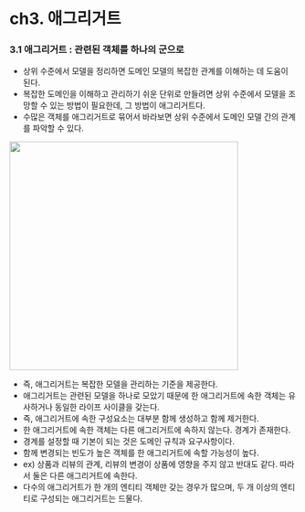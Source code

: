 # ch3. 애그리거트

### 3.1 애그리거트 : 관련된 객체를 하나의 군으로
- 상위 수준에서 모델을 정리하면 도메인 모델의 복잡한 관계를 이해하는 데 도움이 된다.
- 복잡한 도메인을 이해하고 관리하기 쉬운 단위로 만들려면 상위 수준에서 모델을 조망할 수 있는 방법이 필요한데, 그 방법이 애그리거트다.
- 수많은 객체를 애그리거트로 묶어서 바라보면 상위 수준에서 도메인 모델 간의 관계를 파악할 수 있다.
<img src="https://kjgleh.github.io/asset/images/ddd/ddd_start_03_01.PNG" width=400px>

- 즉, 애그리거트는 복잡한 모델을 관리하는 기준을 제공한다.
- 애그리거트는 관련된 모델을 하나로 모았기 때문에 한 애그리거트에 속한 객체는 유사하거나 동일한 라이프 사이클을 갖는다.
- 즉, 애그리거트에 속한 구성요소는 대부분 함께 생성하고 함께 제거한다.
- 한 애그리거트에 속한 객체는 다른 애그리거트에 속하지 않는다. 경계가 존재한다.
- 경계를 설정할 때 기본이 되는 것은 도메인 규칙과 요구사항이다.
- 함께 변경되는 빈도가 높은 객체를 한 애그리거트에 속할 가능성이 높다.
- ex) 상품과 리뷰의 관계, 리뷰의 변경이 상품에 영향을 주지 않고 반대도 같다. 따라서 둘은 다른 애그리거트에 속한다. 
- 다수의 애그리거트가 한 개의 엔티티 객체만 갖는 경우가 많으며, 두 개 이상의 엔티티로 구성되는 애그리거트는 드물다.

